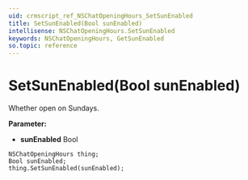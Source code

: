 ```yaml
---
uid: crmscript_ref_NSChatOpeningHours_SetSunEnabled
title: SetSunEnabled(Bool sunEnabled)
intellisense: NSChatOpeningHours.SetSunEnabled
keywords: NSChatOpeningHours, GetSunEnabled
so.topic: reference
---
```


# SetSunEnabled(Bool sunEnabled)

Whether open on Sundays.

**Parameter:** 
* **sunEnabled** Bool

```crmscript
NSChatOpeningHours thing;
Bool sunEnabled;
thing.SetSunEnabled(sunEnabled);
```

